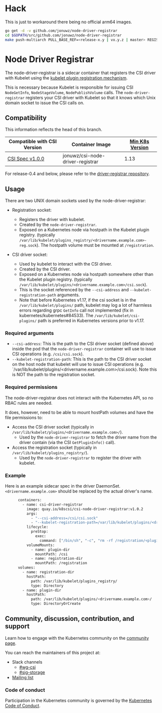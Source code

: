 # Hack
This is just to workaround there being no official arm64 images. 
```bash
go get -d -v github.com/jonuwz/node-driver-registrar
cd $GOPATH/src/github.com/jonuwz/node-driver-registrar
make push-multiarch PULL_BASE_REF=<release-x.y | vx.y.z | master> REGISTRY_NAME=<YOUR DOCKER ID>  BUILD_PLATFORMS="linux amd64;linux arm64 -arm64"
```

# Node Driver Registrar

The node-driver-registrar is a sidecar container that registers the CSI driver
with Kubelet using the
[kubelet plugin registration mechanism](https://kubernetes.io/docs/concepts/extend-kubernetes/compute-storage-net/device-plugins/#device-plugin-registration).

This is necessary because Kubelet is responsible for issuing CSI `NodeGetInfo`,
`NodeStageVolume`, `NodePublishVolume` calls. The `node-driver-registrar` registers
your CSI driver with Kubelet so that it knows which Unix domain socket to issue
the CSI calls on.

## Compatibility

This information reflects the head of this branch.

| Compatible with CSI Version                                                                | Container Image                                 | [Min K8s Version](https://kubernetes-csi.github.io/docs/kubernetes-compatibility.html#minimum-version) |
| ------------------------------------------------------------------------------------------ | ----------------------------------------------- | --------------- |
| [CSI Spec v1.0.0](https://github.com/container-storage-interface/spec/releases/tag/v1.0.0) |         jonuwz/csi-node-driver-registrar        | 1.13            |

For release-0.4 and below, please refer to the [driver-registrar
repository](https://github.com/kubernetes-csi/driver-registrar).

## Usage

There are two UNIX domain sockets used by the node-driver-registrar:

* Registration socket:
  * Registers the driver with kubelet.
  * Created by the `node-driver-registrar`.
  * Exposed on a Kubernetes node via hostpath in the Kubelet plugin registry.
    (typically `/var/lib/kubelet/plugins_registry/<drivername.example.com>-reg.sock`).
    The hostpath volume must be mounted at `/registration`.

* CSI driver socket:
  * Used by kubelet to interact with the CSI driver.
  * Created by the CSI driver.
  * Exposed on a Kubernetes node via hostpath somewhere other than the Kubelet plugin registry. (typically `/var/lib/kubelet/plugins/<drivername.example.com>/csi.sock`).
  * This is the socket referenced by the `--csi-address` and `--kubelet-registration-path` arguments.
  * Note that before Kubernetes v1.17, if the csi socket is in the `/var/lib/kubelet/plugins/` path, kubelet may log a lot of harmless errors regarding grpc `GetInfo` call not implemented (fix in kubernetes/kubernetes#84533). The `/var/lib/kubelet/csi-plugins/` path is preferred in Kubernetes versions prior to v1.17.

### Required arguments

* `--csi-address`: This is the path to the CSI driver socket (defined above) inside the
  pod that the `node-driver-registrar` container will use to issue CSI
  operations (e.g. `/csi/csi.sock`).
* `--kubelet-registration-path`: This is the path to the CSI driver socket on
  the host node that kubelet will use to issue CSI operations (e.g.
  `/var/lib/kubelet/plugins/<drivername.example.com>/csi.sock). Note this is NOT
  the path to the registration socket.

### Required permissions

The node-driver-registrar does not interact with the Kubernetes API, so no RBAC
rules are needed.

It does, however, need to be able to mount hostPath volumes and have the file
permissions to:

* Access the CSI driver socket (typically in `/var/lib/kubelet/plugins/<drivername.example.com>/`).
  * Used by the `node-driver-registrar` to fetch the driver name from the driver
    contain (via the CSI `GetPluginInfo()` call).
* Access the registration socket (typically in `/var/lib/kubelet/plugins_registry/`).
  * Used by the `node-driver-registrar` to register the driver with kubelet.

### Example

Here is an example sidecar spec in the driver DaemonSet. `<drivername.example.com>` should be replaced by
the actual driver's name.

```bash
      containers:
        - name: csi-driver-registrar
          image: quay.io/k8scsi/csi-node-driver-registrar:v1.0.2
          args:
            - "--csi-address=/csi/csi.sock"
            - "--kubelet-registration-path=/var/lib/kubelet/plugins/<drivername.example.com>/csi.sock"
          lifecycle:
            preStop:
              exec:
                command: ["/bin/sh", "-c", "rm -rf /registration/<plugin> /registration/<drivername.example.com>-reg.sock"]
          volumeMounts:
            - name: plugin-dir
              mountPath: /csi
            - name: registration-dir
              mountPath: /registration
      volumes:
        - name: registration-dir
          hostPath:
            path: /var/lib/kubelet/plugins_registry/
            type: Directory
        - name: plugin-dir
          hostPath:
            path: /var/lib/kubelet/plugins/<drivername.example.com>/
            type: DirectoryOrCreate
```

## Community, discussion, contribution, and support

Learn how to engage with the Kubernetes community on the [community page](http://kubernetes.io/community/).

You can reach the maintainers of this project at:

* Slack channels
  * [#wg-csi](https://kubernetes.slack.com/messages/wg-csi)
  * [#sig-storage](https://kubernetes.slack.com/messages/sig-storage)
* [Mailing list](https://groups.google.com/forum/#!forum/kubernetes-sig-storage)

### Code of conduct

Participation in the Kubernetes community is governed by the [Kubernetes Code of Conduct](code-of-conduct.md).
